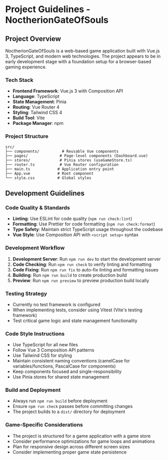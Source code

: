 # Project Guidelines - NoctherionGateOfSouls

## Project Overview
NoctherionGateOfSouls is a web-based game application built with Vue.js 3, TypeScript, and modern web technologies. The project appears to be in early development stage with a foundation setup for a browser-based gaming experience.

### Tech Stack
- **Frontend Framework**: Vue.js 3 with Composition API
- **Language**: TypeScript
- **State Management**: Pinia
- **Routing**: Vue Router 4
- **Styling**: Tailwind CSS 4
- **Build Tool**: Vite
- **Package Manager**: npm

### Project Structure
```
src/
├── components/          # Reusable Vue components
├── pages/              # Page-level components (Dashboard.vue)
├── stores/             # Pinia stores (useGameStore.ts)
├── router.ts           # Vue Router configuration
├── main.ts            # Application entry point
├── App.vue            # Root component
└── style.css          # Global styles
```

## Development Guidelines

### Code Quality & Standards
- **Linting**: Use ESLint for code quality (`npm run check:lint`)
- **Formatting**: Use Prettier for code formatting (`npm run check:format`)
- **Type Safety**: Maintain strict TypeScript usage throughout the codebase
- **Vue Style**: Use Composition API with `<script setup>` syntax

### Development Workflow
1. **Development Server**: Run `npm run dev` to start the development server
2. **Code Checking**: Run `npm run check` to verify linting and formatting
3. **Code Fixing**: Run `npm run fix` to auto-fix linting and formatting issues
4. **Building**: Run `npm run build` to create production build
5. **Preview**: Run `npm run preview` to preview production build locally

### Testing Strategy
- Currently no test framework is configured
- When implementing tests, consider using Vitest (Vite's testing framework)
- Test critical game logic and state management functionality

### Code Style Instructions
- Use TypeScript for all new files
- Follow Vue 3 Composition API patterns
- Use Tailwind CSS for styling
- Maintain consistent naming conventions (camelCase for variables/functions, PascalCase for components)
- Keep components focused and single-responsibility
- Use Pinia stores for shared state management

### Build and Deployment
- Always run `npm run build` before deployment
- Ensure `npm run check` passes before committing changes
- The project builds to a `dist/` directory for deployment

### Game-Specific Considerations
- The project is structured for a game application with a game store
- Consider performance optimizations for game loops and animations
- Plan for responsive design across different screen sizes
- Consider implementing proper game state persistence
